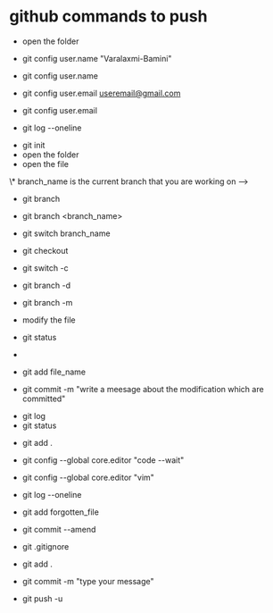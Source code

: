 # github commands to push
* open the folder
<!-- settingup user name-->
* git config user.name "Varalaxmi-Bamini"
<!-- checking the user name-->
* git config user.name
<!-- confguring with user email-->
* git config user.email <useremail@gmail.com>
<!-- checking user configured email -->
* git config user.email
<!-- * to view everyones check points -->
* git log --oneline
<!-- initiatng git repository/project, before doing "git init" you need to check for "git status", if the git is not present then only go for "git init" to avoid error functions -->
* git init
* open the folder
* open the file
<!-- git branch lists out all the branches -->
<!--> \* branch_name is the current branch that you are working on --> 
* git branch

<!-- creates the branch-->
* git branch <branch_name>


<!--switching to specific branch -->
* git switch branch_name 

<!--  git checkout -b branch_name , checkout was the keyword earlier to switching branches and still exists, along with switching branch it does restore all working trees  -->
* git checkout <branch-name>

<!-- branch creation and switching takes place-->
* git switch -c <branch-name>

<!-- do not switch to other branches unles you commit the current modifications>

<!-- delete branch by switchng to master/other branches -->
* git branch -d <branch-name>

<!-- rename branch can be done by switching to that specific branch-->
* git branch -m <branch-name>

* modify the file
* git status
* <!-- syntax of git add: git add modified-file1 modified-file2 -> add specific files to the staging area -->
* git add file_name

<!-- git commit : opens the vim editor which is not user friendly so follow the below command, to come out of the vim press :q -->
* git commit -m "write a meesage about the modification which are committed"

<!-- "git log" is used to see all list of commits with commit messagesin the folder-->
* git log
* git status
  
<!-- if you want to add all the modified files to be updated, use "git add ." -->
* git add .

<!-- Incase of realtime projects we will have to write big commit message  -->
<!-- opening an editor from VS code -->
* git config --global core.editor "code --wait"

<!-- to open vim for wrting a commit message -->
* git config --global core.editor "vim"

<!-- viewing git log in short of every commit message in online -->
* git log --oneline 

<!-- fixinig mistakes in the last commit like forgot to add file or typo in commit message -->
<!-- adding forgotten file name-->
* git add forgotten_file
<!-- redo the last commit-->
* git commit --amend 


<!-- to ignore few files/folders when you're commiting to publishing publicly  -->
* git .gitignore
<!-- window will pops up in vscode mention those file_names or folders/ in that , save it then do "git commit ."-->
* git add .
* git commit -m "type your message"

* git push -u 



